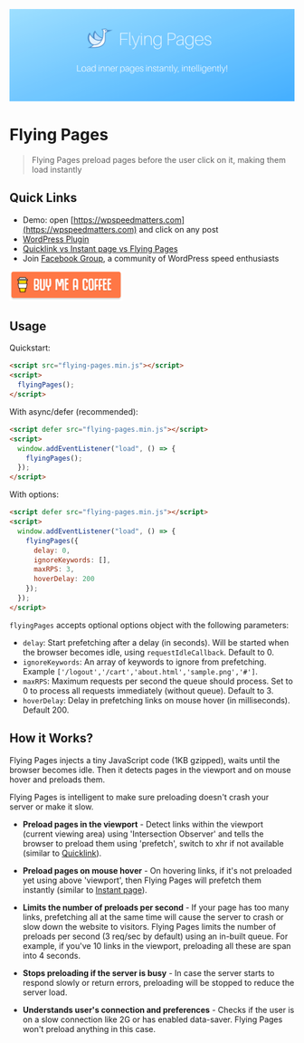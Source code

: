 <p align="center">
  <img src="cover.png">
</p>

# Flying Pages

> Flying Pages preload pages before the user click on it, making them load instantly

## Quick Links

- Demo: open [https://wpspeedmatters.com](https://wpspeedmatters.com) and click on any post
- [WordPress Plugin](https://wordpress.org/plugins/flying-pages/)
- [Quicklink vs Instant page vs Flying Pages](https://wpspeedmatters.com/quicklink-vs-instant-page-vs-flying-pages/)
- Join [Facebook Group](https://www.facebook.com/groups/wpspeedmatters/), a community of WordPress speed enthusiasts

<a href="https://www.paypal.me/gijo/" target="_blank"><img src="buy-me-a-coffee.png" alt="Buy Me A Coffee" width="200px"></a>

## Usage

Quickstart:

```html
<script src="flying-pages.min.js"></script>
<script>
  flyingPages();
</script>
```

With async/defer (recommended):

```html
<script defer src="flying-pages.min.js"></script>
<script>
  window.addEventListener("load", () => {
    flyingPages();
  });
</script>
```

With options:

```html
<script defer src="flying-pages.min.js"></script>
<script>
  window.addEventListener("load", () => {
    flyingPages({
      delay: 0,
      ignoreKeywords: [],
      maxRPS: 3,
      hoverDelay: 200
    });
  });
</script>
```

`flyingPages` accepts optional options object with the following parameters:

- `delay`: Start prefetching after a delay (in seconds). Will be started when the browser becomes idle, using `requestIdleCallback`. Default to 0.
- `ignoreKeywords`: An array of keywords to ignore from prefetching. Example `['/logout','/cart','about.html','sample.png','#']`.
- `maxRPS`: Maximum requests per second the queue should process. Set to 0 to process all requests immediately (without queue). Default to 3.
- `hoverDelay`: Delay in prefetching links on mouse hover (in milliseconds). Default 200.

## How it Works?

Flying Pages injects a tiny JavaScript code (1KB gzipped), waits until the browser becomes idle. Then it detects pages in the viewport and on mouse hover and preloads them.

Flying Pages is intelligent to make sure preloading doesn't crash your server or make it slow.

- **Preload pages in the viewport** - Detect links within the viewport (current viewing area) using 'Intersection Observer' and tells the browser to preload them using 'prefetch', switch to xhr if not available (similar to [Quicklink](https://github.com/GoogleChromeLabs/quicklink)).

- **Preload pages on mouse hover** - On hovering links, if it's not preloaded yet using above 'viewport', then Flying Pages will prefetch them instantly (similar to [Instant page](https://instant.page/)).

- **Limits the number of preloads per second** - If your page has too many links, prefetching all at the same time will cause the server to crash or slow down the website to visitors. Flying Pages limits the number of preloads per second (3 req/sec by default) using an in-built queue. For example, if you've 10 links in the viewport, preloading all these are span into 4 seconds.

- **Stops preloading if the server is busy** - In case the server starts to respond slowly or return errors, preloading will be stopped to reduce the server load.

- **Understands user's connection and preferences** - Checks if the user is on a slow connection like 2G or has enabled data-saver. Flying Pages won't preload anything in this case.
